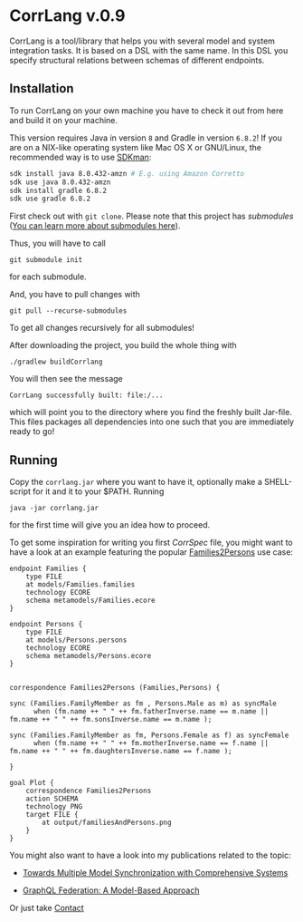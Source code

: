# CorrLang v.0.9

CorrLang is a tool/library that helps you with several model and system integration tasks.
It is based on a DSL with the same name.
In this DSL you specify structural relations between schemas of different endpoints. 

## Installation

To run CorrLang on your own machine you have to check it out from here and build it on your machine.

This version requires Java in version `8` and Gradle in version `6.8.2`!
If you are on a NIX-like operating system like Mac OS X or GNU/Linux, the recommended way is to use [SDKman](https://sdkman.io/):

```bash
sdk install java 8.0.432-amzn # E.g. using Amazon Corretto
sdk use java 8.0.432-amzn
sdk install gradle 6.8.2
sdk use gradle 6.8.2
```

First check out with `git clone`.
Please note that this project has _submodules_ ([You can learn more about submodules here](https://git-scm.com/book/en/v2/Git-Tools-Submodules)).

Thus, you will have to call
```
git submodule init
```
for each submodule.

And, you have to pull changes with 
```
git pull --recurse-submodules
```
To get all changes recursively for all submodules!

After downloading the project, you build the whole thing with
```
./gradlew buildCorrlang
```

You will then see the message
```
CorrLang successfully built: file:/...
```

which will point you to the directory where you find the freshly built Jar-file.
This files packages all dependencies into one such that you are immediately ready to go!

## Running

Copy the `corrlang.jar` where you want to have it, optionally make a SHELL-script for it and it to your $PATH.
Running 
```
java -jar corrlang.jar
```
for the first time will give you an idea how to proceed.


To get some inspiration for writing you first _CorrSpec_ file, you might want to have a look at an example featuring the popular [Families2Persons](https://wiki.eclipse.org/ATL/Tutorials_-_Create_a_simple_ATL_transformation) use case: 
```
endpoint Families {
    type FILE
    at models/Families.families
    technology ECORE
    schema metamodels/Families.ecore
}

endpoint Persons {
    type FILE
    at models/Persons.persons
    technology ECORE
    schema metamodels/Persons.ecore
}


correspondence Families2Persons (Families,Persons) {

sync (Families.FamilyMember as fm , Persons.Male as m) as syncMale
      when (fm.name ++ " " ++ fm.fatherInverse.name == m.name ||  fm.name ++ " " ++ fm.sonsInverse.name == m.name );

sync (Families.FamilyMember as fm, Persons.Female as f) as syncFemale
	  when (fm.name ++ " " ++ fm.motherInverse.name == f.name ||  fm.name ++ " " ++ fm.daughtersInverse.name == f.name );

}

goal Plot {
    correspondence Families2Persons
    action SCHEMA
	technology PNG
	target FILE {
		at output/familiesAndPersons.png
	}
}
```

You might also want to have a look into my publications related to the topic:
* [Towards Multiple Model Synchronization with Comprehensive Systems
  ](https://link.springer.com/chapter/10.1007%2F978-3-030-45234-6_17)
    
* [GraphQL Federation: A Model-Based Approach
  ](http://www.jot.fm/contents/issue_2020_02/article18.html)
  
Or just take [Contact](https://www.hvl.no/person/?user=Patrick.Stunkel)
